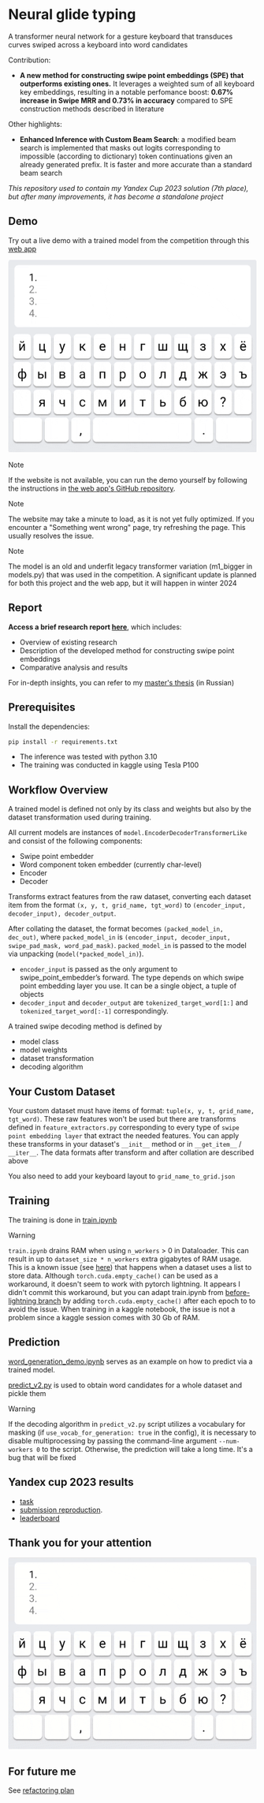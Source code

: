 # Neural glide typing

A transformer neural network for a gesture keyboard that transduces curves swiped across a keyboard into word candidates

Contribution:
* **A new method for constructing swipe point embeddings (SPE) that outperforms existing ones.** It leverages a weighted sum of all keyboard key embeddings, resulting in a notable perfomance boost: **0.67% increase in Swipe MRR and 0.73% in accuracy** compared to SPE construction methods described in literature

Other highlights:
* **Enhanced Inference with Custom Beam Search**: a modified beam search is implemented that masks out logits corresponding to impossible (according to dictionary) token continuations given an already generated prefix. It is faster and more accurate than a standard beam search

*This repository used to contain my Yandex Cup 2023 solution (7th place), but after many improvements, it has become a standalone project*

## Demo

Try out a live demo with a trained model from the competition through this [web app](https://proshian.pythonanywhere.com/)


![demo](./docs_and_assets/swipe_demos/demo.gif)

> [!Note]
> If the website is not available, you can run the demo yourself by following the instructions in [the web app's GitHub repository](https://github.com/proshian/neuroswipe_inference_web).

> [!Note]
> The website may take a minute to load, as it is not yet fully optimized. If you encounter a "Something went wrong" page, try refreshing the page. This usually resolves the issue.

> [!NOTE]  
> The model is an old and underfit legacy transformer variation (m1_bigger in models.py) that was used in the competition. A significant update is planned for both this project and the web app, but it will happen in winter 2024 

## Report

**Access a brief research report [here](docs_and_assets/report/report.md)**, which includes:

* Overview of existing research
* Description of the developed method for constructing swipe point embeddings
* Comparative analysis and results

For in-depth insights, you can refer to my [master's thesis](https://drive.google.com/file/d/1ad9zlfgfy6kOA-41GxjUQIzr8cWuaqxL/view?usp=sharing) (in Russian)


## Prerequisites

Install the dependencies:

```sh
pip install -r requirements.txt
```

* The inference was tested with python 3.10
* The training was conducted in kaggle using Tesla P100


<!--

## Yandex cup dataset


**TODO: Fill the instructions to obtain the dataset**

-->


<!-- 

```sh
python ./src/downloaders/download_dataset_separated_grid.py
``` 

-->



## Workflow Overview

A trained model is defined not only by its class and weights but also by the dataset transformation used during training.


All current models are instances of `model.EncoderDecoderTransformerLike` and consist of the following components:
* Swipe point embedder
* Word component token embedder (currently char-level)
* Encoder
* Decoder 

Transforms extract features from the raw dataset, converting each dataset item from the format `(x, y, t, grid_name, tgt_word)` to `(encoder_input, decoder_input), decoder_output`.

After collating the dataset, the format becomes `(packed_model_in, dec_out)`, where `packed_model_in` is `(encoder_input, decoder_input, swipe_pad_mask, word_pad_mask)`. `packed_model_in` is passed to the model via unpacking (`model(*packed_model_in)`).

* `encoder_input` is passed as the only argument to swipe_point_embedder’s forward. The type depends on which swipe point embedding layer you use. It can be a single object, a tuple of objects
* `decoder_input` and `decoder_output` are `tokenized_target_word[1:]` and `tokenized_target_word[:-1]` correspondingly.


A trained swipe decoding method is defined by
* model class
* model weights
* dataset transformation
* decoding algorithm



## Your Custom Dataset

Your custom dataset must have items of format: `tuple(x, y, t, grid_name, tgt_word)`. These raw features won't be used but there are transforms defined in `feature_extractors.py` corresponding to every type of `swipe point embedding layer` that extract the needed features. You can apply these transforms in your dataset's `__init__` method or in `__get_item__` / `__iter__`. The data formats after transform and after collation are described above

You also need to add your keyboard layout to `grid_name_to_grid.json`

<!--

**TODO: Add info on how exactly the dataset should be integrated** 

-->

## Training

<!-- Перед побучением необходимо очистить тренировочный датасет -->

The training is done in [train.ipynb](src/train.ipynb)

> [!WARNING]  
> `train.ipynb` drains RAM when using `n_workers` > 0 in Dataloader. This can result in up to `dataset_size * n_workers` extra gigabytes of RAM usage. This is a known issue (see [here](https://github.com/pytorch/pytorch/issues/13246)) that happens when a dataset uses a list to store data. Although `torch.cuda.empty_cache()` can be used as a workaround, it doesn't seem to work with pytorch lightning. It appears I didn't commit this workaround, but you can adapt train.ipynb from [before-lightning branch](https://github.com/proshian/neuroswipe/tree/before-lightning) by adding ```torch.cuda.empty_cache()``` after each epoch to to avoid the issue. When training in a kaggle notebook, the issue is not a problem since a kaggle session comes with 30 Gb of RAM.  


## Prediction

[word_generation_demo.ipynb](src/word_generation_demo.ipynb) serves as an example on how to predict via a trained model.

[predict_v2.py](src/predict_v2.py) is used to obtain word candidates for a whole dataset and pickle them

> [!WARNING]  
> If the decoding algorithm in `predict_v2.py` script utilizes a vocabulary for masking (if `use_vocab_for_generation: true` in the config), it is necessary to disable multiprocessing by passing the command-line argument `--num-workers 0` to the script. Otherwise, the prediction will take a long time. It's a bug that will be fixed



## Yandex cup 2023 results

* [task](./docs_and_assets/yandex_cup/task/task.md)
* [submission reproduction](./docs_and_assets/yandex_cup/submission_reproduciton_instrucitons.md). 
* [leaderboard](./docs_and_assets/yandex_cup/leaderboard.md)



## Thank you for your attention
![thank_you](./docs_and_assets/swipe_demos/thank_you.gif)

## For future me
See [refactoring plan](./docs_and_assets/Refactoring_plan.md)